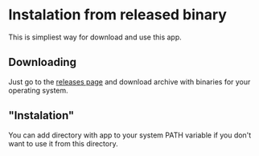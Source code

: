 # Instalation from released binary

This is simpliest way for download and use this app.

## Downloading

Just go to the [releases page]() and download archive with binaries for your operating system.

## "Instalation"

You can add directory with app to your system PATH variable if you don't want to use it from this directory.